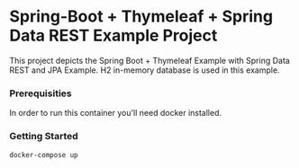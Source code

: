 # Spring-Boot + Thymeleaf + Spring Data REST Example Project

This project depicts the Spring Boot + Thymeleaf Example with Spring Data REST and JPA Example. H2 in-memory database is used in this example. 

### Prerequisities

In order to run this container you'll need docker installed.

### Getting Started

```shell
docker-compose up
